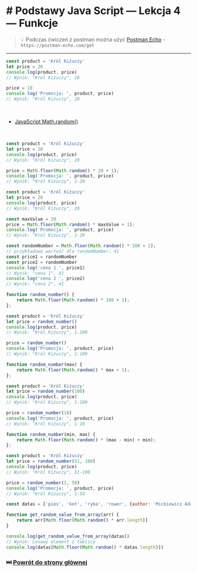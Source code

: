 # # Podstawy Java Script — Lekcja 4 — Funkcje

> 💡 Podczas ćwiczeń z postman można użyć [Postman Echo](https://learning.postman.com/docs/developer/echo-api/) -
```https://postman-echo.com/get```

****

```jsx
const product = 'Król Kiżuczy'
let price = 20
console.log(product, price)
// Wynik: "Król Kiżuczy", 20

price = 10
console.log('Promocja: ', product, price)
// Wynik: "Król Kiżuczy", 20
```

<br>

* [JavaScript Math.random()](https://www.w3schools.com/js/js_random.asp)

<br>

```jsx
const product = 'Król Kiżuczy'
let price = 20
console.log(product, price)
// Wynik: "Król Kiżuczy", 20

price = Math.floor(Math.random() * 20 + 1);
console.log('Promocja: ', product, price)
// Wynik: "Król Kiżuczy", 1-20
```

```jsx
const product = 'Król Kiżuczy'
let price = 20
console.log(product, price)
// Wynik: "Król Kiżuczy", 20

const maxValue = 20
price = Math.floor(Math.random() * maxValue + 1);
console.log('Promocja: ', product, price)
// Wynik: "Król Kiżuczy", 1-20
```

```jsx
const randomNumber = Math.floor(Math.random() * 100 + 1);
// przykładowa wartość dla randomNumber: 41
const price1 = randomNumber
const price2 = randomNumber
console.log('cena 1 ', price1)
// Wynik: "cena 1", 41
console.log('cena 2 ', price2)
// Wynik: "cena 2", 41
```

```jsx
function random_number() {
    return Math.floor(Math.random() * 100 + 1);
};

const product = 'Król Kiżuczy'
let price = random_number()
console.log(product, price)
// Wynik: "Król Kiżuczy", 1-100

price = random_number()
console.log('Promocja: ', product, price)
// Wynik: "Król Kiżuczy", 1-100
```

```jsx
function random_number(max) {
    return Math.floor(Math.random() * max + 1);
};

const product = 'Król Kiżuczy'
let price = random_number(100)
console.log(product, price)
// Wynik: "Król Kiżuczy", 1-100

price = random_number(10)
console.log('Promocja: ', product, price)
// Wynik: "Król Kiżuczy", 1-10
```

```jsx
function random_number(min, max) {
    return Math.floor(Math.random() * (max - min) + min);
};

const product = 'Król Kiżuczy'
let price = random_number(51, 100)
console.log(product, price)
// Wynik: "Król Kiżuczy", 51-100

price = random_number(1, 50)
console.log('Promocja: ', product, price)
// Wynik: "Król Kiżuczy", 1-50
```

```jsx
const datas = ['pies', 'kot', 'ryba', 'rower', {author: 'Mickiewicz Adam', title: 'Pan Tadeusz'}]

function get_random_value_from_array(arr) {
    return arr[Math.floor(Math.random() * arr.length)]
}

console.log(get_random_value_from_array(datas))
// Wynik: Losowy element z tablicy
console.log(datas[Math.floor(Math.random() * datas.length)])
```

### ⏭️ [Powrót do strony głównej](../../README.md)